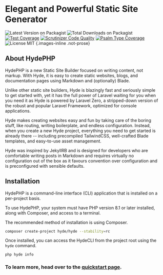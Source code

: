 # Elegant and Powerful Static Site Generator

<style>.images-inline img { display: inline; margin: 4px 2px;}</style>


![Latest Version on Packagist](https://img.shields.io/packagist/v/hyde/framework?include_prereleases)
![Total Downloads on Packagist](https://img.shields.io/packagist/dt/hyde/framework)
[![Test Coverage](https://codecov.io/gh/hydephp/develop/branch/master/graph/badge.svg?token=G6N2161TOT)](https://codecov.io/gh/hydephp/develop)
[![Scrutinizer Code Quality](https://scrutinizer-ci.com/g/hydephp/develop/badges/quality-score.png?b=master)](https://scrutinizer-ci.com/g/hydephp/develop/?branch=master)
[![Psalm Type Coverage](https://shepherd.dev/github/hydephp/develop/coverage.svg)](https://shepherd.dev/github/hydephp/develop)
![License MIT](https://img.shields.io/github/license/hydephp/hyde)
{.images-inline .not-prose}


## About HydePHP

HydePHP is a new Static Site Builder focused on writing content, not markup. With Hyde, it is easy to create static
websites, blogs, and documentation pages using Markdown and (optionally) Blade.

Unlike other static site builders, Hyde is blazingly fast and seriously simple to get started with, yet it has the full
power of Laravel waiting for you when you need it as Hyde is powered by Laravel Zero, a stripped-down version of the
robust and popular Laravel Framework, optimized for console applications.

Hyde makes creating websites easy and fun by taking care of the boring stuff, like routing, writing boilerplate, and
endless configuration. Instead, when you create a new Hyde project, everything you need to get started is already there
-- including precompiled TailwindCSS, well-crafted Blade templates, and easy-to-use asset management.


Hyde was inspired by JekyllRB and is designed for developers who are comfortable writing posts in Markdown and requires
virtually no configuration out of the box as it favours convention over configuration and is preconfigured with sensible defaults.


## Installation

HydePHP is a command-line interface (CLI) application that is installed on a per-project basis.

To use HydePHP, your system must have PHP version 8.1 or later installed, along with Composer, and access to a terminal.

The recommended method of installation is using Composer.

```bash
composer create-project hyde/hyde --stability=rc
```

Once installed, you can access the HydeCLI from the project root using the `hyde` command.

```bash
php hyde info
```

### To learn more, head over to the [quickstart page](quickstart).
